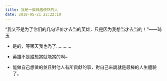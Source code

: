 ```yaml
---
title: 我是一個興趣使然的人
date: 2018-05-21 22:22:10
---
```


“我又不是为了你们的几句评价才去当的英雄，只是因为我想当才去当的！”——琦玉
<!-- more -->

- 是的，等哪天我也禿了…………

- 英雄不是誰想當就能當的啊~ 

- 能做自己想做的並且對他人有所貢獻的事，對自己來說就是最棒的人生體驗了。
